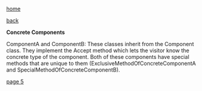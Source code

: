 [home](./page01.md)

[back](./page03.md)

**Concrete Components**

ComponentA and ComponentB: These classes inherit from the Component class. They implement the Accept method which lets the visitor know the concrete type of the component. Both of these components have special methods that are unique to them (ExclusiveMethodOfConcreteComponentA and SpecialMethodOfConcreteComponentB).

[page 5](./page05.md)
